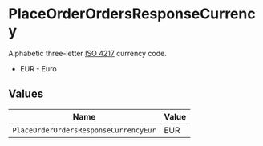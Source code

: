 # PlaceOrderOrdersResponseCurrency

Alphabetic three-letter [ISO 4217](https://en.wikipedia.org/wiki/ISO_4217) currency code.
* EUR - Euro


## Values

| Name                                  | Value                                 |
| ------------------------------------- | ------------------------------------- |
| `PlaceOrderOrdersResponseCurrencyEur` | EUR                                   |